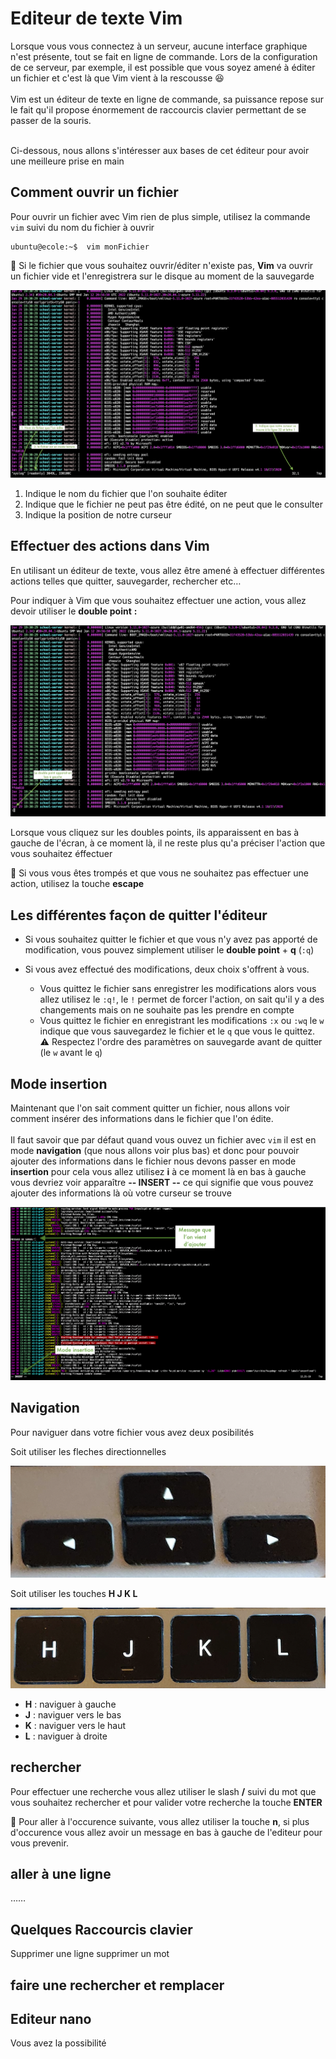 # Editeur de texte Vim

Lorsque vous vous connectez à un serveur, aucune interface graphique n'est présente, tout se fait en ligne de commande. Lors de la configuration de ce serveur, par exemple, il est possible que vous soyez amené à éditer un fichier et c'est là que Vim vient à la rescousse :laughing:
<br>
<br>
Vim est un éditeur de texte en ligne de commande, sa puissance repose sur le fait qu'il propose énormement de raccourcis clavier permettant de se passer de la souris.
<br>
<br>

Ci-dessous, nous allons s'intéresser aux bases de cet éditeur pour avoir une meilleure prise en main

## Comment ouvrir un fichier

Pour ouvrir un fichier avec Vim rien de plus simple, utilisez la commande `vim` suivi du nom du fichier à ouvrir 

```shell
ubuntu@ecole:~$  vim monFichier
```

:information_desk_person: Si le fichier que vous souhaitez ouvrir/éditer n'existe pas, **Vim** va ouvrir un fichier vide et l'enregistrera sur le disque au moment de la sauvegarde


![Open file](images/vim_1.png)

1. Indique le nom du fichier que l'on souhaite éditer
2. Indique que le fichier ne peut pas être édité, on ne peut que le consulter
3. Indique la position de notre curseur

## Effectuer des actions dans Vim

En utilisant un éditeur de texte, vous allez être amené à effectuer différentes actions telles que quitter, sauvegarder, rechercher etc…

Pour indiquer à Vim que vous souhaitez effectuer une action, vous allez devoir utiliser le **double point** **:**


![Action](images/vim_2.png)

Lorsque vous cliquez sur les doubles points, ils apparaissent en bas à gauche de l'écran, à ce moment là, il ne reste plus qu'a préciser l'action que vous souhaitez éffectuer

:information_desk_person: Si vous vous êtes trompés et que vous ne souhaitez pas effectuer une action, utilisez la touche **escape**


## Les différentes façon de quitter l'éditeur

- Si vous souhaitez quitter le fichier et que vous n'y avez pas apporté de modification, vous pouvez simplement utiliser le **double point** + **q** (`:q`)

- Si vous avez effectué des modifications, deux choix s'offrent à vous.

    - Vous quittez le fichier sans enregistrer les modifications alors vous allez utilisez le `:q!`, le `!` permet de forcer l'action, on sait qu'il y a des changements mais on ne souhaite pas les prendre en compte
    - Vous quittez le fichier en enregistrant les modifications `:x` ou `:wq` le `w` indique que vous sauvegardez le fichier et le `q` que vous le quittez. :warning: Respectez l'ordre des paramètres on sauvegarde avant de quitter (le `w` avant le `q`)





## Mode insertion

Maintenant que l'on sait comment quitter un fichier, nous allons voir comment insérer des informations dans le fichier que l'on édite. 
<br>
<br>
Il faut savoir que par défaut quand vous ouvez un fichier avec `vim` il est en mode **navigation** (que nous allons voir plus bas) et donc pour pouvoir ajouter des informations dans le fichier nous devons passer en mode **insertion** pour cela vous allez utilisez **i**  à ce moment là en bas à gauche vous devriez voir apparaître **-- INSERT --** ce qui signifie que vous pouvez ajouter des informations là où votre curseur se trouve


![Mode insertion](images/vim_3.png)

## Navigation

Pour naviguer dans votre fichier vous avez deux posibilités

Soit utiliser les fleches directionnelles

![fleches directionnelles](images/vim_fleches_directionnelles.png)


Soit utiliser les touches **H J K L**


![touches H J K L](images/vim_touches_hjkl.png)

- **H** : naviguer à gauche
- **J** : naviguer vers le bas
- **K** : naviguer vers le haut
- **L** : naviguer à droite

## rechercher

Pour effectuer une recherche vous allez utiliser le slash **/** suivi du mot que vous souhaitez rechercher et pour valider votre recherche la touche **ENTER**


:information_desk_person: Pour aller à l'occurence suivante, vous allez utiliser la touche **n**, si plus d'occurence vous allez avoir un message en bas à gauche de l'editeur pour vous prevenir.


## aller à une ligne

……



## Quelques Raccourcis clavier

Supprimer une ligne
supprimer un mot








## faire une rechercher et remplacer




## Editeur nano

Vous avez la possibilité 
